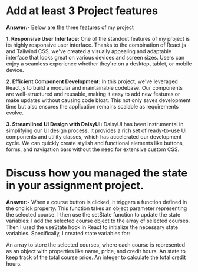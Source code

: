 # Add at least 3 Project features
**Answer:-**  Below are the three features of my project

**1. Responsive User Interface:** One of the standout features of my project is its highly responsive user interface. Thanks to the combination of React.js and Tailwind CSS, we've created a visually appealing and adaptable interface that looks great on various devices and screen sizes. Users can enjoy a seamless experience whether they're on a desktop, tablet, or mobile device.

**2. Efficient Component Development:** In this project, we've leveraged React.js to build a modular and maintainable codebase. Our components are well-structured and reusable, making it easy to add new features or make updates without causing code bloat. This not only saves development time but also ensures the application remains scalable as requirements evolve.

**3. Streamlined UI Design with DaisyUI:** DaisyUI has been instrumental in simplifying our UI design process. It provides a rich set of ready-to-use UI components and utility classes, which has accelerated our development cycle. We can quickly create stylish and functional elements like buttons, forms, and navigation bars without the need for extensive custom CSS.

# Discuss how you managed the state in your assignment project.
**Answer:-** When a course button is clicked, it triggers a function defined in the onclick property.
This function takes an object parameter representing the selected course.
I then use the setState function to update the state variables:
I add the selected course object to the array of selected courses.
Then I used the useState hook in React to initialize the necessary state variables. Specifically, I created state variables for:

An array to store the selected courses, where each course is represented as an object with properties like name, price, and credit hours.
An state to keep track of the total course price.
An integer to calculate the total credit hours.